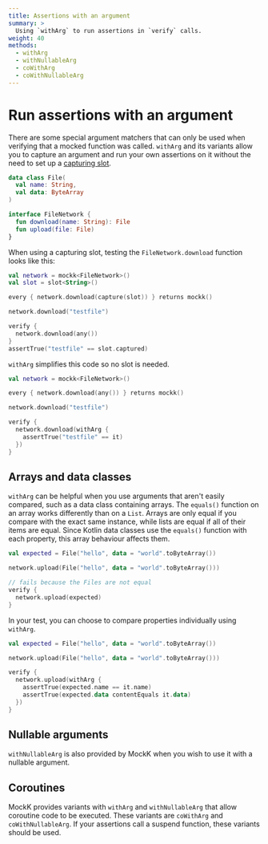 ```yaml
---
title: Assertions with an argument
summary: >
  Using `withArg` to run assertions in `verify` calls.
weight: 40
methods:
  - withArg
  - withNullableArg
  - coWithArg
  - coWithNullableArg
---
```


# Run assertions with an argument

There are some special argument matchers that can only be used when verifying that a mocked function was called. `withArg` and its variants allow you to capture an argument and run your own assertions on it without the need to set up a [capturing slot](capture.md).

```kotlin
data class File(
  val name: String,
  val data: ByteArray
)

interface FileNetwork {
  fun download(name: String): File
  fun upload(file: File)
}
```

When using a capturing slot, testing the `FileNetwork.download` function looks like this:

```kotlin
val network = mockk<FileNetwork>()
val slot = slot<String>()

every { network.download(capture(slot)) } returns mockk()

network.download("testfile")

verify {
  network.download(any())
}
assertTrue("testfile" == slot.captured)
```

`withArg` simplifies this code so no slot is needed.

```kotlin
val network = mockk<FileNetwork>()

every { network.download(any()) } returns mockk()

network.download("testfile")

verify {
  network.download(withArg {
    assertTrue("testfile" == it)
  })
}
```

## Arrays and data classes

`withArg` can be helpful when you use arguments that aren't easily compared, such as a data class containing arrays. The `equals()` function on an array works differently than on a `List`. Arrays are only equal if you compare with the exact same instance, while lists are equal if all of their items are equal. Since Kotlin data classes use the `equals()` function with each property, this array behaviour affects them.

```kotlin
val expected = File("hello", data = "world".toByteArray())

network.upload(File("hello", data = "world".toByteArray()))

// fails because the Files are not equal
verify {
  network.upload(expected)
}
```

In your test, you can choose to compare properties individually using `withArg`.

```kotlin
val expected = File("hello", data = "world".toByteArray())

network.upload(File("hello", data = "world".toByteArray()))

verify {
  network.upload(withArg {
    assertTrue(expected.name == it.name)
    assertTrue(expected.data contentEquals it.data)
  })
}
```

## Nullable arguments

`withNullableArg` is also provided by MockK when you wish to use it with a nullable argument.

## Coroutines

MockK provides variants with `withArg` and `withNullableArg` that allow coroutine code to be executed. These variants are `coWithArg` and `coWithNullableArg`. If your assertions call a suspend function, these variants should be used.
